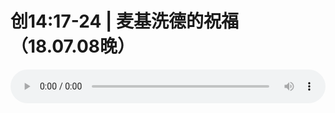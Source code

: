 # 创14:17-24 | 麦基洗德的祝福（18.07.08晚） 

<audio style="width: 100%;" preload="false" controls controlslist="nodownload"><source src="//cdn.wechat.edu.pl/audio/mp3/old/26061.mp3" type="audio/mpeg">Your browser does not support the audio element.</audio>


